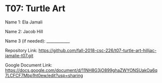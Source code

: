 # T07: Turtle Art

Name 1: Ela Jamali

Name 2: Jacob Hill

Name 3 (if needed): ____________

Repository Link: https://github.com/fall-2018-csc-226/t07-turtle-art-hilljac-jamalie-t07.git

Google Document Link: https://docs.google.com/document/d/11NH8G3jO899ghaZWYONSUakOa6q7LCFCF7Mbp1ht0ew/edit?usp=sharing
